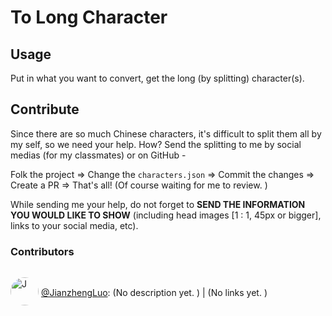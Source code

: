 # To Long Character

## Usage

Put in what you want to convert, get the long (by splitting) character(s).

## Contribute

Since there are so much Chinese characters, it's difficult to split them all by my self, so we need your help. How? Send the splitting to me by social medias (for my classmates) or on GitHub -  

Folk the project => Change the `characters.json` => Commit the changes => Create a PR => That's all! (Of course waiting for me to review. )

While sending me your help, do not forget to **SEND THE INFORMATION YOU WOULD LIKE TO SHOW** (including head images [1 : 1, 45px or bigger], links to your social media, etc).

### Contributors

<style>
    img {
        border-radius: 50%;
        width: 45px;
        height: 45px;
        position: relative;
        top: 15px
    }
</style>

<img src="https://avatars.githubusercontent.com/u/86510320?v=4" alt="J" style=""> [@JianzhengLuo](https://github.com/JianzhengLuo): (No description yet. ) | (No links yet. )
<br>
